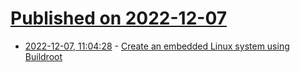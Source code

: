 # [Published on 2022-12-07](index.md)

* [2022-12-07, 11:04:28](https://lobste.rs/s/eolo9t/create_embedded_linux_system_using) - [Create an embedded Linux system using Buildroot](https://marcocetica.com/posts/buildroot-tutorial/)
